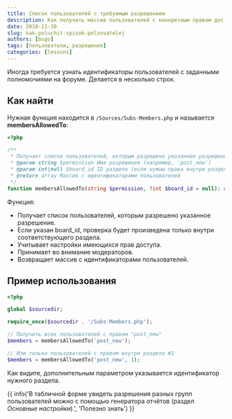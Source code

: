 ```yaml
---
title: Список пользователей с требуемым разрешением
description: Как получить массив пользователей с конкретным правом доступа на форуме SMF?
date: 2018-11-30
slug: kak-poluchit-spisok-polzovatelej
authors: [bugo]
tags: [пользователи, разрешения]
categories: [lessons]
---
```


Иногда требуется узнать идентификаторы пользователей с заданными полномочиями на форуме. Делается в несколько строк.

<!-- more -->

## Как найти

Нужная функция находится в `/Sources/Subs-Members.php` и называется **membersAllowedTo**:

```php
<?php

/**
 * Получает список пользователей, которым разрешено указанное разрешение
 * @param string $permission Имя разрешения (например, 'post_new')
 * @param int|null $board_id ID раздела (если нужны права внутри раздела)
 * @return array Массив с идентификаторами пользователей
 */
function membersAllowedTo(string $permission, ?int $board_id = null): array
```

Функция:
- Получает список пользователей, которым разрешено указанное разрешение.
- Если указан board_id, проверка будет произведена только внутри соответствующего раздела.
- Учитывает настройки имеющихся прав доступа.
- Принимает во внимание модераторов.
- Возвращает массив с идентификаторами пользователей.

## Пример использования

```php
<?php

global $sourcedir;

require_once($sourcedir . '/Subs-Members.php');

// Получить всех пользователей с правом "post_new"
$members = membersAllowedTo('post_new');

// Или только пользователей с правом внутри раздела #1
$members = membersAllowedTo('post_new', 1);
```

Как видите, дополнительным параметром указывается идентификатор нужного раздела.

{{ info('В табличной форме увидеть разрешения разных групп пользователей можно с помощью генератора отчётов (раздел _Основные настройки_).', 'Полезно знать') }}
